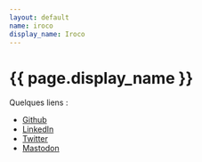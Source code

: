 ```yaml
---
layout: default
name: iroco
display_name: Iroco 
---
```


# {{ page.display_name }} 

Quelques liens :

* [Github](https://github.com/iroco-co)
* [LinkedIn](https://www.linkedin.com/company/irocodigital/)
* [Twitter](https://twitter.com/IrocoDigital)
* [Mastodon](https://mastodon.social/@iroco)
